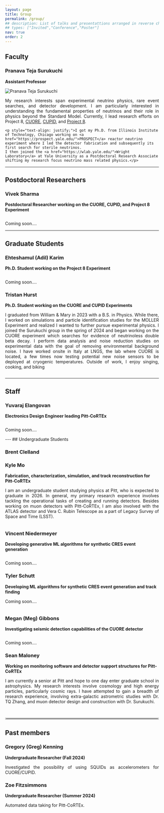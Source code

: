 ```yaml
---
layout: page
title: Group
permalink: /group/
## description: List of talks and presentattions arranged in reverse chronological order
## types: ["Invited","Conference","Poster"]
nav: true
order: 2
---
```



<!-- 
---
layout: self
title: Surukuchi
order: 2
permalink: /surukuchi
nav: true
description: <span class="font-weight-bold"> Assistant Professor of Physics </span> in the <a href="https://www.physicsandastronomy.pitt.edu/">Department of Physics and Astronomy</a> at <a href="https://www.pitt.edu/">University of Pittsburgh</a>.
## Previously a graduate student at <a href="https://www.iit.edu/physics">Illinois Institute of Technology</a>.

profile:
  align: right
  image: Headshot_Yale.jpg
  address: 
    Department of Physics and Astronomy<br>
    417 Allen Hall<br>
    Pittsburgh, PA 15260</p>
--- -->

## Faculty

### Pranava Teja Surukuchi
**Assistant Professor**

<div class="row">
  <div class="col-sm-4">
    <img class="img-fluid rounded z-depth-1 profile-img" src="{{ site.baseurl }}/assets/img/Headshot_Yale.jpg" alt="Pranava Teja Surukuchi">
  </div>
  <div class="col-sm-8">
    <p style="text-align: justify;">My research interests span experimental neutrino physics, rare event searches, and detector development. I am particularly interested in understanding the fundamental properties of neutrinos and their role in physics beyond the Standard Model. Currently, I lead research efforts on Project 8, <a href="https://cuore.lngs.infn.it/">CUORE</a>, <a href="https://cupid.lngs.infn.it/">CUPID</a>, and <a href="https://www.project8.org/"> Project 8</a>.</p>
    
    <p style="text-align: justify;">I got my Ph.D. from Illinois Institute of Technology, Chicago working on <a href="https://prospect.yale.edu/">PROSPECT</a> reactor neutrino experiment where I led the detector fabrication and subsequently its first search for sterile neutrinos.
    I then joined the <a href="https://wlab.yale.edu/">Wright Laboratory</a> at Yale University as a Postdoctoral Research Associate shifting my research focus neutrino mass related physics.</p>
  </div>
</div>

---
## Postdoctoral Researchers

### Vivek Sharma
**Postdoctoral Researcher working on the CUORE, CUPID, and Project 8 Experiment**
<div class="row">
  <div class="col-sm-4">
    <img class="img-fluid rounded z-depth-1 profile-img" src="{{ site.baseurl }}/assets/img/profile_placeholder.png" alt="">
  </div>
  <div class="col-sm-8">
    <p style="text-align: justify;">Coming soon....</p>
    
  </div>
</div>

---
## Graduate Students

### Ehteshamul (Adil) Karim
**Ph.D. Student working on the Project 8 Experiment**

<div class="row">
  <div class="col-sm-4">
    <img class="img-fluid rounded z-depth-1 profile-img" src="{{ site.baseurl }}/assets/img/profile_placeholder.png" alt="">
  </div>
  <div class="col-sm-8">
    <p style="text-align: justify;">Coming soon....</p>
  </div>
</div>


### Tristan Hurst
**Ph.D. Student working on the CUORE and CUPID Experiments**
<div class="row">
  <div class="col-sm-8">
    <p style="text-align: justify;"> I graduated from William & Mary in 2023 with a B.S. in Physics. While there, I worked on simulations and particle identification studies for the MOLLER Experiment and realized I wanted to further pursue experimental physics. I joined the Surukuchi group in the spring of 2024 and began working on the CUORE experiment which searches for evidence of neutrinoless double beta decay. I perform data analysis and noise reduction studies on experimental data with the goal of removing environmental background noise. I have worked onsite in Italy at LNGS, the lab where CUORE is located, a few times now testing potential new noise sensors to be deployed at cryogenic temperatures. Outside of work, I enjoy singing, cooking, and biking
    </p>
  </div>
  <div class="col-sm-4">
    <img class="img-fluid rounded z-depth-1 profile-img" src="{{ site.baseurl }}/assets/img/Tristan_profile.jpeg" alt="">
  </div>
</div>


---
## Staff

### Yuvaraj Elangovan
**Electronics Design Engineer leading Pitt-CoRTEx**

<div class="row">
  <div class="col-sm-4">
    <img class="img-fluid rounded z-depth-1 profile-img" src="{{ site.baseurl }}/assets/img/profile_placeholder.png" alt="">
  </div>
  <div class="col-sm-8">
    <p style="text-align: justify;">Coming soon....</p>
  </div>
</div>
---
## Undergraduate Students

### Brent Clelland
### Kyle Mo
**Fabrication, characterization, simulation, and track reconstruction for Pitt-CoRTEx**

<div class="row">
  <div class="col-sm-8">
    <p style="text-align: justify;">I am an undergraduate student studying physics at Pitt, who is expected to graduate in 2026. In general, my primary research experience involves tackling the operational tasks of creating and running detectors. Besides working on muon detectors with Pitt-CoRTEx, I am also involved with the ATLAS detector and Vera C. Rubin Telescope as a part of Legacy Survey of Space and Time (LSST).
    </p>
  </div>
  <div class="col-sm-4">
    <img class="img-fluid rounded z-depth-1 profile-img" src="{{ site.baseurl }}/assets/img/Mo_profile.jpg" alt="">
  </div>
</div>

### Vincent Niedermeyer
**Developing generative ML algorithms for synthetic CRES event generation**

<div class="row">
  <div class="col-sm-4">
    <img class="img-fluid rounded z-depth-1 profile-img" src="{{ site.baseurl }}/assets/img/profile_placeholder.png" alt="">
  </div>
  <div class="col-sm-8">
    <p style="text-align: justify;">Coming soon....</p>
  </div>
</div>

### Tyler Schutt
**Developing ML algorithms for synthetic CRES event generation and track finding**

<div class="row">
  <div class="col-sm-8">
    <p style="text-align: justify;">Coming soon....</p>
  </div>
  <div class="col-sm-4">
    <img class="img-fluid rounded z-depth-1 profile-img" src="{{ site.baseurl }}/assets/img/profile_placeholder.png" alt="">
  </div>
</div>

### Megan (Meg) Gibbons
**Investigating seismic detection capabilities of the CUORE detector**

<div class="row">
  <div class="col-sm-4">
    <img class="img-fluid rounded z-depth-1 profile-img" src="{{ site.baseurl }}/assets/img/profile_placeholder.png" alt="">
  </div>
  <div class="col-sm-8">
    <p style="text-align: justify;">Coming soon....</p>
  </div>
</div>


### Sean Maloney
**Working on monitoring software and detector support structures for Pitt-CoRTEx**

<div class="row">
  <div class="col-sm-8">
    <p style="text-align: justify;">
    I am currently a senior at Pitt and hope to one day enter graduate school in astrophysics. My research interests involve cosmology and high energy particles, particularly cosmic rays. I have attempted to gain a breadth of research experience, involving extra-galactic astrometric studies with Dr. TQ Zhang, and muon detector design and construction with Dr. Surukuchi.
    <!-- I have experience in phyton, html, java script, and C++. Much of my expertise lies in data analysis and simulations, but have recently gain experience in 3D modeling with AutoCAD.   -->
  </p>
  </div>
  <div class="col-sm-4">
    <img class="img-fluid rounded z-depth-1 profile-img" src="{{ site.baseurl }}/assets/img/Maloney_profile.jpg" alt="">
  </div>
</div>
<!-- --- -->
<hr style="border: 3px solid #ccc; margin: 30px 0;"> 

## Past members

<!-- #### Gregory (Greg) Kenning
- George Washington
* John Adams
+ Thomas Jefferson -->
### Gregory (Greg) Kenning
**Undergraduate Researcher (Fall 2024)**
<p style="text-align: justify;">
<!-- Greg is a 21-year-old Junior Materials Science Engineering Major at the University of Pittsburgh. He completed his bachelor's in physics at the University of Pennsylvania in 2024. He has worked with a number of groups on projects including SRF Cavities for Cornell's electron beam, and Ensemble DFT calculation at UC Merced. In our group, h -->
Investigated the possibility of using SQUIDs as accelerometers for CUORE/CUPID.
</p>

### Zoe Fitzsimmons 
**Undergraduate Researcher (Summer 2024)**
<p style="text-align: justify;">
<!-- Greg is a 21-year-old Junior Materials Science Engineering Major at the University of Pittsburgh. He completed his bachelor's in physics at the University of Pennsylvania in 2024. He has worked with a number of groups on projects including SRF Cavities for Cornell's electron beam, and Ensemble DFT calculation at UC Merced. In our group, h -->
Automated data taking for Pitt-CoRTEx.
</p>

